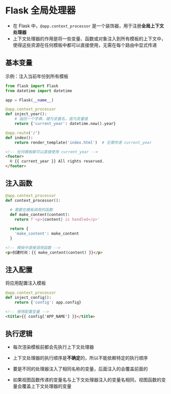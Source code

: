 # Flask 全局处理器

- 在 Flask 中，`@app.context_processor` 是一个装饰器，用于注册**全局上下文处理器** 
- 上下文处理器的作用是将一些变量、函数或对象注入到所有模板的上下文中，使得这些资源在任何模板中都可以直接使用，无需在每个路由中显式传递

## 基本变量

示例：注入当前年份到所有模板

```python
from flask import Flask
from datetime import datetime

app = Flask(__name__)

@app.context_processor
def inject_year():
    # 返回一个字典，键为变量名，值为变量值
    return {'current_year': datetime.now().year}

@app.route('/')
def index():
    return render_template('index.html')  # 无需传递 current_year
```

```html
<!-- 任何模板都可以直接使用 current_year -->
<footer>
  © {{ current_year }} All rights reserved.
</footer>
```

## 注入函数

```python
@app.context_processor
def context_processor():
  
  # 需要在模板调用的函数
  def make_content(content):
    return f'<p>{content} is handled</p>'

  return {
    'make_content': make_content
  }
```

```html
<!-- 模板中直接调用函数 -->
<p>创建时间：{{ make_content(content) }}</p>
```

## 注入配置

将应用配置注入模板

```python
@app.context_processor
def inject_config():
    return {'config': app.config}
```

```html
<!-- 使用配置变量 -->
<title>{{ config['APP_NAME'] }}</title>
```

## 执行逻辑

- 每次渲染模板前都会先执行上下文处理器

- 上下文处理器的执行顺序是**不确定**的，所以不能依赖特定的执行顺序

- 要是不同的处理器注入了相同名称的变量，后面注入的会覆盖前面的

- 如果视图函数传递的变量名与上下文处理器注入的变量名相同，视图函数的变量会覆盖上下文处理器的变量





